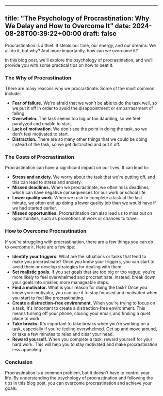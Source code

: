 
---
title: "The Psychology of Procrastination: Why We Delay and How to Overcome It"
date: 2024-08-28T00:39:22+00:00
draft: false
---

Procrastination is a thief. It steals our time, our energy, and our dreams. We all do it, but why? And more importantly, how can we overcome it?

In this blog post, we'll explore the psychology of procrastination, and we'll provide you with some practical tips on how to beat it.

### The Why of Procrastination

There are many reasons why we procrastinate. Some of the most common include:

- **Fear of failure.** We're afraid that we won't be able to do the task well, so we put it off in order to avoid the disappointment or embarrassment of failing.
- **Overwhelm.** The task seems too big or too daunting, so we feel paralyzed and unable to start.
- **Lack of motivation.** We don't see the point in doing the task, so we don't feel motivated to start.
- **Distraction.** There are so many other things that we could be doing instead of the task, so we get distracted and put it off.

### The Costs of Procrastination

Procrastination can have a significant impact on our lives. It can lead to:

- **Stress and anxiety.** We worry about the task that we're putting off, and this can lead to stress and anxiety.
- **Missed deadlines.** When we procrastinate, we often miss deadlines, which can have negative consequences for our work or school life.
- **Lower quality work.** When we rush to complete a task at the last minute, we often end up doing a lower quality job than we would have if we had started earlier.
- **Missed opportunities.** Procrastination can also lead us to miss out on opportunities, such as promotions at work or chances to travel.

### How to Overcome Procrastination

If you're struggling with procrastination, there are a few things you can do to overcome it. Here are a few tips:

- **Identify your triggers.** What are the situations or tasks that tend to make you procrastinate? Once you know your triggers, you can start to avoid them or develop strategies for dealing with them.
- **Set realistic goals.** If you set goals that are too big or too vague, you're more likely to feel overwhelmed and procrastinate. Instead, break down your goals into smaller, more manageable steps.
- **Find a motivator.** What is your reason for doing the task? Once you know your motivator, you can use it to stay focused and motivated when you start to feel like procrastinating.
- **Create a distraction-free environment.** When you're trying to focus on a task, it's important to create a distraction-free environment. This means turning off your phone, closing your email, and finding a quiet place to work.
- **Take breaks.** It's important to take breaks when you're working on a task, especially if you're feeling overwhelmed. Get up and move around, or take a few minutes to relax and clear your head.
- **Reward yourself.** When you complete a task, reward yourself for your hard work. This will help you to stay motivated and make procrastination less appealing.

### Conclusion

Procrastination is a common problem, but it doesn't have to control your life. By understanding the psychology of procrastination and following the tips in this blog post, you can overcome procrastination and achieve your goals.